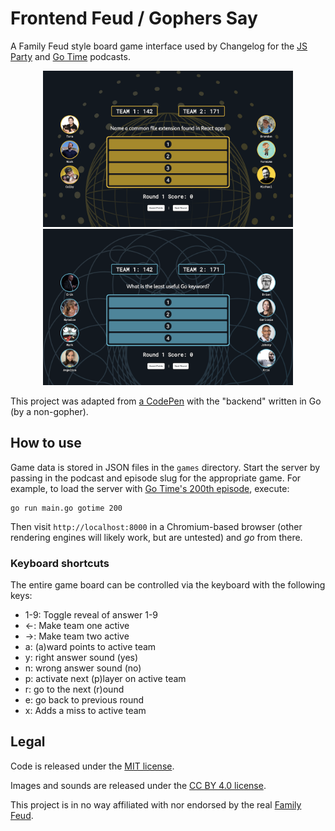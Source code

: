 # Frontend Feud / Gophers Say

A Family Feud style board game interface used by Changelog for the [JS Party](https://jsparty.fm) and [Go Time](https://gotime.fm) podcasts.

<div align="center">
	<img width="400" src="https://github.com/thechangelog/survey-game/raw/main/static/images/jsparty-example.png" alt="JS Party Example">
	<img width="400" src="https://github.com/thechangelog/survey-game/raw/main/static/images/gotime-example.png" alt="Go Time Example">
</div>

This project was adapted from [a CodePen](https://codepen.io/nicholasjackson827/pen/vLyLqg) with the "backend" written in Go (by a non-gopher).

## How to use

Game data is stored in JSON files in the `games` directory. Start the server by passing in the podcast and episode slug for the appropriate game. For example, to load the server with [Go Time's 200th episode](https://gotime.fm/200), execute:

```
go run main.go gotime 200
```

Then visit `http://localhost:8000` in a Chromium-based browser (other rendering engines will likely work, but are untested) and _go_ from there.

### Keyboard shortcuts

The entire game board can be controlled via the keyboard with the following keys:

- 1-9: Toggle reveal of answer 1-9
- ←: Make team one active
- →: Make team two active
- a: (a)ward points to active team
- y: right answer sound (yes)
- n: wrong answer sound (no)
- p: activate next (p)layer on active team
- r: go to the next (r)ound
- e: go back to previous round
- x: Adds a miss to active team

## Legal

Code is released under the [MIT license](/LICENSE).

Images and sounds are released under the [CC BY 4.0 license](https://creativecommons.org/licenses/by/4.0/).

This project is in no way affiliated with nor endorsed by the real [Family Feud](https://www.familyfeud.com).
